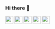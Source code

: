 ### Hi there 👋

<a href="https://www.facebook.com/theresureishope"><img src="https://img.shields.io/badge/facebook-%231DA1F2.svg?&style=for-the-badge&logo=facebook&logoColor=white" height=25></a> 
<a href="https://www.linkedin.com/in/ankurgajurel"><img src="https://img.shields.io/badge/linkedin-%230077B5.svg?&style=for-the-badge&logo=linkedin&logoColor=white" height=25></a> 
<a href="https://www.instagram.com/theresureishope/"><img src="https://img.shields.io/badge/instagram-%23E4405F.svg?&style=for-the-badge&logo=instagram&logoColor=white" height=25></a> 
<a href="https://www.twitter.com/ankurgajurel/"><img src="https://img.shields.io/badge/Twitter-1DA1F2?style=for-the-badge&logo=twitter&logoColor=white" height=25></a> 
<a href="mailto:ankurgajurel02@gmail.com"><img src="https://img.shields.io/badge/gmail-%2312100E.svg?&style=for-the-badge&logo=gmail&logoColor=white" height=25></a>

